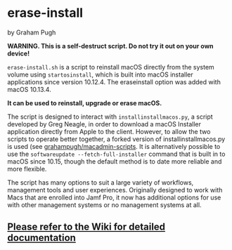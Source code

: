 # erase-install

by Graham Pugh

**WARNING. This is a self-destruct script. Do not try it out on your own device!**

`erase-install.sh` is a script to reinstall macOS directly from the system volume using `startosinstall`, which is built into macOS installer applications since version 10.12.4. The eraseinstall option was added with macOS 10.13.4.

**It can be used to reinstall, upgrade or erase macOS.**

The script is designed to interact with `installinstallmacos.py`, a script developed by Greg Neagle, in order to download a macOS Installer application directly from Apple to the client. However, to allow the two scripts to operate better together, a forked version of installinstallmacos.py is used (see [grahampugh/macadmin-scripts](https://github.com/grahampugh/macadmin-scripts). It is alternatively possible to use the `softwareupdate --fetch-full-installer` command that is built in to macOS since 10.15, though the default method is to date more reliable and more flexible.

The script has many options to suit a large variety of workflows, management tools and user experiences. Originally designed to work with Macs that are enrolled into Jamf Pro, it now has additional options for use with other management systems or no management systems at all.

## [Please refer to the Wiki for detailed documentation](https://github.com/grahampugh/erase-install/wiki)
